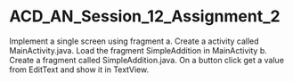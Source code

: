 # ACD_AN_Session_12_Assignment_2
Implement a single screen using fragment a. Create a activity called MainActivity.java. Load the fragment SimpleAddition in MainActivity b. Create a fragment called SimpleAddition.java. On a button click get a value from EditText and show it in TextView.
